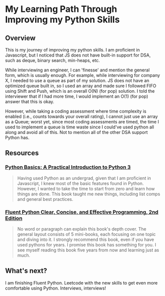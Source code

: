 # My Learning Path Through Improving my Python Skills

## Overview
This is my journey of improving my python skills. I am proficient in Javascript, but I noticed that JS does not have built-in support for DSA, such as deque, binary search, min-heaps, etc.

While interviewing an engineer, I can 'finesse' and mention the general form, which is usually enough. For example, while interviewing for company X, I needed to use a queue as part of my solution. JS does not have an optimized queue built in, so I used an array and made sure I followed FIFO  using Shift and Push, which is an overall O(N) (for pop) solution. I told the interviewer that if I had more time, I would implement an O(1) (for pop) answer that this is okay.  

However, while taking a coding assessment where time complexity is enabled (i.e., counts towards your overall rating), I cannot just use an array as a Queue; worst yet, since most coding assessments are timed, the time I used to implement a queue is time waste since I could've used python all along and avoid all of this. Not to mention all of the other DSA support Python has.

## Resources
### [Python Basics: A Practical Introduction to Python 3](https://realpython.com/products/python-basics-book/)
  > Having used Python as an undergrad, given that I am proficient in Javascript, I knew most of the basic features found in Python. However, I wanted to take the time to start from zero and learn how things are done. This book taught me new things, including list comps and general best practices.
  
### [Fluent Python Clear, Concise, and Effective Programming, 2nd Edition](https://www.amazon.com/Fluent-Python-Concise-Effective-Programming/dp/1492056359)
  > No word or paragraph can explain this book's depth cover. The general layout consists of 5 mini-books, each focusing on one topic and diving into it. I strongly recommend this book, even if you have used pythons for years. I promise this book has something for you. I see myself reading this book five years from now and learning just as much. 
  
## What's next?
I am finishing Fluent Python. Leetcode with the new skills to get even more comfortable using Python. Interviews, interviews!
